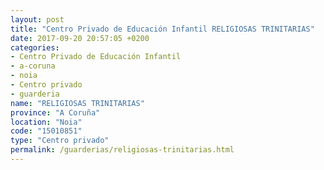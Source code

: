 ```yaml
---
layout: post
title: "Centro Privado de Educación Infantil RELIGIOSAS TRINITARIAS"
date: 2017-09-20 20:57:05 +0200
categories:
- Centro Privado de Educación Infantil
- a-coruna
- noia
- Centro privado
- guarderia
name: "RELIGIOSAS TRINITARIAS"
province: "A Coruña"
location: "Noia"
code: "15010851"
type: "Centro privado"
permalink: /guarderias/religiosas-trinitarias.html
---
```

